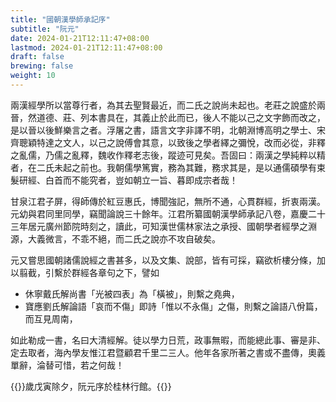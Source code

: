 ```yaml
---
title: "國朝漢學師承記序"
subtitle: "阮元"
date: 2024-01-21T12:11:47+08:00
lastmod: 2024-01-21T12:11:47+08:00
draft: false
brewing: false
weight: 10
---
```



兩漢經學所以當尊行者，為其去聖賢最近，而二氏之說尚未起也。老莊之說盛於兩晉，然道德、莊、列本書具在，其義止於此而已，後人不能以己之文字飾而改之，是以晉以後鮮樂言之者。浮屠之書，語言文字非譯不明，北朝淵博高明之學士、宋齊聰穎特達之文人，以己之說傅會其意，以致後之學者繹之彌悅，改而必從，非釋之亂儒，乃儒之亂釋，魏收作釋老志後，蹤迹可見矣。吾固曰：兩漢之學純粹以精者，在二氏未起之前也。我朝儒學篤實，務為其難，務求其是，是以通儒碩學有束髮研經、白首而不能究者，豈如朝立一旨、暮即成宗者哉！

甘泉江君子屏，得師傳於紅豆惠氏，博聞強記，無所不通，心貫群經，折衷兩漢。元幼與君同里同學，竊聞論說三十餘年。江君所纂國朝漢學師承記八卷，嘉慶二十三年居元廣州節院時刻之，讀此，可知漢世儒林家法之承授、國朝學者經學之淵源，大義微言，不乖不絕，而二氏之說亦不攻自破矣。

元又嘗思國朝諸儒說經之書甚多，以及文集、說部，皆有可採，竊欲析樓分條，加以翦截，引繫於群經各章句之下，譬如

- 休寧戴氏解尚書「光被四表」為「橫被」，則繫之堯典，
- 寶應劉氏解論語「哀而不傷」即詩「惟以不永傷」之傷，則繫之論語八佾篇，而互見周南，

如此勒成一書，名曰大清經解。徒以學力日荒，政事無暇，而能總此事、審是非、定去取者，海內學友惟江君暨顧君千里二三人。他年各家所著之書或不盡傳，奧義單辭，淪替可惜，若之何哉！

{{<sign>}}歲戊寅除夕，阮元序於桂林行館。{{</sign>}}